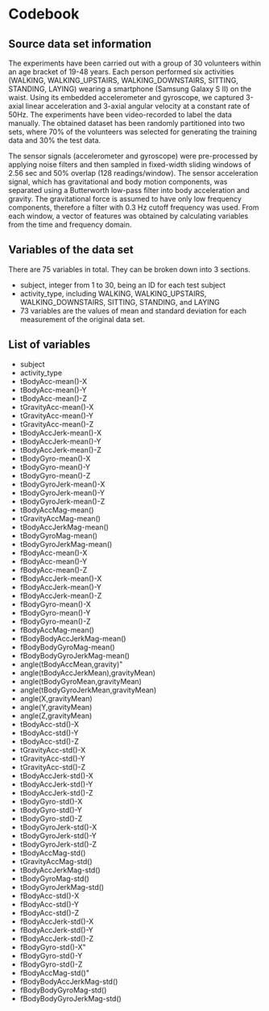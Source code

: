 # Codebook


## Source data set information

The experiments have been carried out with a group of 30 volunteers within an age bracket of 19-48 years. Each person performed six activities (WALKING, WALKING_UPSTAIRS, WALKING_DOWNSTAIRS, SITTING, STANDING, LAYING) wearing a smartphone (Samsung Galaxy S II) on the waist. Using its embedded accelerometer and gyroscope, we captured 3-axial linear acceleration and 3-axial angular velocity at a constant rate of 50Hz. The experiments have been video-recorded to label the data manually. The obtained dataset has been randomly partitioned into two sets, where 70% of the volunteers was selected for generating the training data and 30% the test data. 

The sensor signals (accelerometer and gyroscope) were pre-processed by applying noise filters and then sampled in fixed-width sliding windows of 2.56 sec and 50% overlap (128 readings/window). The sensor acceleration signal, which has gravitational and body motion components, was separated using a Butterworth low-pass filter into body acceleration and gravity. The gravitational force is assumed to have only low frequency components, therefore a filter with 0.3 Hz cutoff frequency was used. From each window, a vector of features was obtained by calculating variables from the time and frequency domain.


## Variables of the data set

There are 75 variables in total. They can be broken down into 3 sections.
* subject, integer from 1 to 30, being an ID for each test subject
* activity_type, including WALKING, WALKING_UPSTAIRS, WALKING_DOWNSTAIRS, SITTING, STANDING, and LAYING 
* 73 variables are the values of mean and standard deviation for each measurement of the original data set.


## List of variables

* subject                             
* activity_type                        
* tBodyAcc-mean()-X                  
* tBodyAcc-mean()-Y                   
* tBodyAcc-mean()-Z                   
* tGravityAcc-mean()-X                
* tGravityAcc-mean()-Y                 
* tGravityAcc-mean()-Z               
* tBodyAccJerk-mean()-X     
* tBodyAccJerk-mean()-Y                
* tBodyAccJerk-mean()-Z               
* tBodyGyro-mean()-X                  
* tBodyGyro-mean()-Y                  
* tBodyGyro-mean()-Z                 
* tBodyGyroJerk-mean()-X              
* tBodyGyroJerk-mean()-Y              
* tBodyGyroJerk-mean()-Z              
* tBodyAccMag-mean()                 
* tGravityAccMag-mean()               
* tBodyAccJerkMag-mean()              
* tBodyGyroMag-mean()                
* tBodyGyroJerkMag-mean()            
* fBodyAcc-mean()-X                
* fBodyAcc-mean()-Y                
* fBodyAcc-mean()-Z                   
* fBodyAccJerk-mean()-X              
* fBodyAccJerk-mean()-Y          
* fBodyAccJerk-mean()-Z
* fBodyGyro-mean()-X                
* fBodyGyro-mean()-Y                  
* fBodyGyro-mean()-Z
* fBodyAccMag-mean()
* fBodyBodyAccJerkMag-mean()          
* fBodyBodyGyroMag-mean()             
* fBodyBodyGyroJerkMag-mean()          
* angle(tBodyAccMean,gravity)"         
* angle(tBodyAccJerkMean),gravityMean)
* angle(tBodyGyroMean,gravityMean)
* angle(tBodyGyroJerkMean,gravityMean)
* angle(X,gravityMean)
* angle(Y,gravityMean)
* angle(Z,gravityMean)                
* tBodyAcc-std()-X
* tBodyAcc-std()-Y
* tBodyAcc-std()-Z                    
* tGravityAcc-std()-X
* tGravityAcc-std()-Y
* tGravityAcc-std()-Z             
* tBodyAccJerk-std()-X
* tBodyAccJerk-std()-Y
* tBodyAccJerk-std()-Z               
* tBodyGyro-std()-X
* tBodyGyro-std()-Y
* tBodyGyro-std()-Z                 
* tBodyGyroJerk-std()-X
* tBodyGyroJerk-std()-Y
* tBodyGyroJerk-std()-Z               
* tBodyAccMag-std()
* tGravityAccMag-std()
* tBodyAccJerkMag-std()               
* tBodyGyroMag-std()
* tBodyGyroJerkMag-std()
* fBodyAcc-std()-X                    
* fBodyAcc-std()-Y
* fBodyAcc-std()-Z
* fBodyAccJerk-std()-X               
* fBodyAccJerk-std()-Y
* fBodyAccJerk-std()-Z
* fBodyGyro-std()-X"                   
* fBodyGyro-std()-Y
* fBodyGyro-std()-Z
* fBodyAccMag-std()"                   
* fBodyBodyAccJerkMag-std()
* fBodyBodyGyroMag-std()
* fBodyBodyGyroJerkMag-std()   
